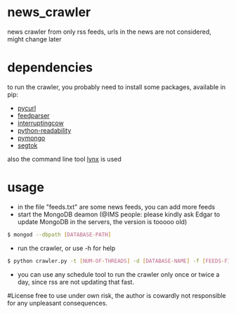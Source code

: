 # news_crawler
news crawler from only rss feeds, urls in the news are not considered, might change later

# dependencies
to run the crawler, you probably need to install some packages, available in pip:
* [pycurl]
* [feedparser]
* [interruptingcow]
* [python-readability]
* [pymongo]
* [segtok]

also the command line tool [lynx] is used

# usage
* in the file "feeds.txt" are some news feeds, you can add more feeds
* start the MongoDB deamon (@IMS people: please kindly ask Edgar to update MongoDB in the servers, the version is tooooo old)
```sh
$ mongod --dbpath [DATABASE-PATH]
```
* run the crawler, or use -h for help
```sh
$ python crawler.py -t [NUM-OF-THREADS] -d [DATABASE-NAME] -f [FEEDS-FILE]
```
* you can use any schedule tool to run the crawler only once or twice a day, since rss are not updating that fast.


#License
free to use under own risk, the author is cowardly not responsible for any unpleasant consequences.


[pycurl]:https://github.com/pycurl/pycurl
[feedparser]:https://github.com/kurtmckee/feedparser
[interruptingcow]:https://pypi.python.org/pypi/interruptingcow/
[python-readability]:https://github.com/buriy/python-readability
[pymongo]:http://docs.mongodb.org/ecosystem/drivers/python/
[segtok]:https://github.com/fnl/segtok
[lynx]:http://lynx.isc.org
